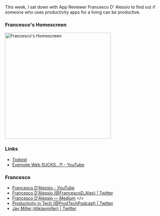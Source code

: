 This week, I sat down with App Reviewer Francesco D' Alessio to find out if someone who uses productivity apps for a living can be productive.

### Francesco's Homescreen
<img alt="Francesco's Homescreen" src="https://farm2.staticflickr.com/1509/25070936961_1a1e7c21f2_o_d.jpg" width="350"/>

### Links
- <a href="https://todoist.com/">Todoist</a> 
- <a href="https://www.youtube.com/watch?v=-9HzBGFtoQY">Evernote Web SUCKS...?! - YouTube</a> 

### Francesco
- <a href="https://www.youtube.com/user/cesidalessio">Francesco D'Alessio - YouTube</a> <br />
- <a href="https://twitter.com/FrancescoD_Ales">Francesco D'Alessio (@FrancescoD_Ales) | Twitter</a> <br />
- <a href="https://medium.com/@francescod_ales">Francesco D'Alessio — Medium</a> </>
- <a href="Productivity in Tech - Twitter" title="https://twitter.com/prodtechpodcast">Productivity in Tech (@ProdTechPodcast) | Twitter</a>
- <a href="https://twitter.com/kjaymiller">Jay Miller (@kjaymiller) | Twitter</a></p></div>
